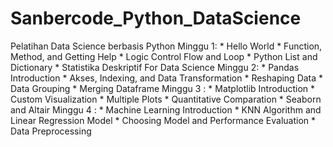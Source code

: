 # Sanbercode_Python_DataScience
Pelatihan Data Science berbasis Python
Minggu 1: 
          * Hello World
          * Function, Method, and Getting Help
          * Logic Control Flow and Loop
          * Python List and Dictionary
          * Statistika Deskriptif For Data Science
Minggu 2: 
          * Pandas Introduction
          * Akses, Indexing, and Data Transformation
          * Reshaping Data
          * Data Grouping
          * Merging Dataframe
Minggu 3 :
          * Matplotlib Introduction
          * Custom Visualization
          * Multiple Plots
          * Quantitative Comparation
          * Seaborn and Altair
Minggu 4 :
          * Machine Learning Introduction
          * KNN Algorithm and Linear Regression Model
          * Choosing Model and Performance Evaluation
          * Data Preprocessing
